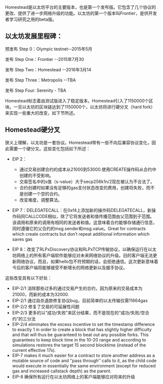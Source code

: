 Homestead是以太坊平台的主要版本，也是第一个发布版。它包含了几个协议的更改、提供了进一步网络升级的功能。以太坊的第一个版本叫Frontier，是供开发者学习研究之用的beta版。

## 以太坊发展里程碑：

预发布 Step 0：Olympic testnet--2015年5月

发布 Step One：Frontier --2015年7月30

发布 Step Two：Homestead --2016年3月14

发布 Step Three：Metropolis --TBA

发布 Step Four: Serenity - TBA

Homestead标志着由测试版进入了稳定版本。Homestead引入了1150000个区块。一旦以太坊的区块链达到了1150000个，以太坊将进行硬分叉（hard fork）来实现一些重大的改变，如下节所述。

## Homestead硬分叉

狭义上理解，以太坊是一套协议。Homestead带有一些不向后兼容协议变化，因此需要一个硬分叉。这些变化包括如下所述：

* EIP 2：

  * 通过交易创建合约的成本从21000到53000.使用CREATE操作码从合约中创建的不受影响。
  * 交易签名中的s值（s-value）大于secp256k1n/2现在被认为不合法了。
  * 合约创建时如果没有足够的gas支付状态改变的费用，创建将失败，而不是创建一个空的合约。
  * 改变难度，调整算法。

* EIP 7：DELEGATECALL：在0xf4上添加新的操作码DELEGATECALL，新操作码同CALLCODE相似，除了它将发送者和值传播范围由父范围到子范围。该调用和原来的调用有相同的发送者和值。这意味着合约能够存储通行信息，同时遵循它的父合约的msg.sender和msg.value。Great for contracts which create contracts but don’t repeat additional information which saves gas

* EIP 8：改变了RLPxDiscovery协议和RLPxTCP传输协议，以确保运行在以太坊网络上的所有客户端软件能够应对未来网络协议的升级。旧的客户端无法更新网络协议，而且，如果hello包不符预期的话，会拒绝通信。这次更新意味着今后的客户端将能够接受不断增长的网络更新以及握手协议。

这些改变具有以下好处：

* EIP-2/1 消除那些过多的通过交易产生的合约，因为原来的交易成本为21000，而新的成本为32000.
* EIP-2/1 通过自杀退款修复协议bug，目前简单的以太传输仅需11664gas
* EIP-2/2 修复了交易的可延展性问题
* EIP-2/3 更多的以“成功/失败”来区分结果，而不是现在的“成功/失败/空合约”的三分法
* EIP-2/4 eliminates the excess incentive to set the timestamp difference to exactly 1 in order to create a block that has slightly higher difficulty and that will thus be guaranteed to beat out any possible forks. This guarantees to keep block time in the 10-20 range and according to simulations restores the target 15 second blocktime \(instead of the current effective 17s\).
* EIP-7 makes it much easier for a contract to store another address as a mutable source of code and ‘’pass through’’ calls to it, as the child code would execute in essentially the same environment \(except for reduced gas and increased callstack depth\) as the parent.
* EIP-8 确保所有运行在以太坊网络上的客户端能够应对将来的升级



